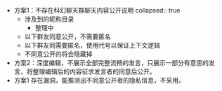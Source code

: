 - 方案1：不存在科幻聊天群聊天内容公开说明
  collapsed:: true
	- 涉及到的昵称目录
		- 整理中
	- 以下群友同意公开，不需要匿名
	- 以下群友同需要匿名，使用代号以保证上下文逻辑
	- 不同意公开的将会隐藏掉
- 方案2：深度编辑，不展示全部完整流畅的发言，只展示一部分有意思的发言，将整理编辑后的内容征求发言者的同意后公开。
- 方案1 存在漏洞，能推测出不同意公开者的隐私信息，不采用。